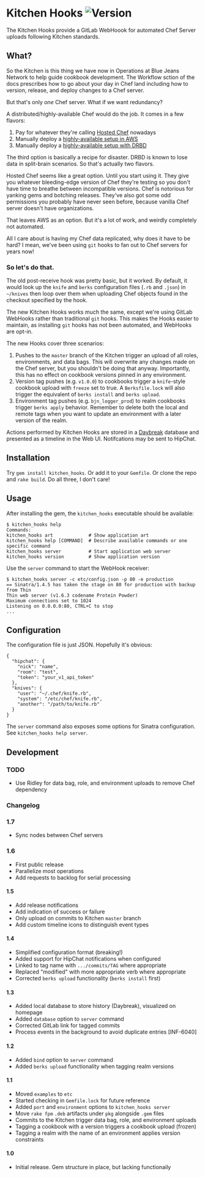 # Kitchen Hooks ![Version](https://img.shields.io/gem/v/kitchen_hooks.svg?style=flat-square)

The Kitchen Hooks provide a GitLab WebHoook for automated Chef Server uploads
following Kitchen standards.


## What?

So the Kitchen is this thing we have now in Operations at Blue Jeans Network to
help guide cookbook development. The Workflow sction of the docs prescribes how
to go about your day in Chef land including how to version, release, and deploy
changes to a Chef server.

But that's only _one_ Chef server. What if we want redundancy?

A distributed/highly-available Chef would do the job. It comes in a few flavors:

1. Pay for whatever they're calling [Hosted Chef](https://manage.chef.io/signup) nowadays
2. Manually deploy a [highly-available setup in AWS](https://docs.getchef.com/install_server_ha_aws.html)
3. Manually deploy a [highly-available setup with DRBD](https://docs.getchef.com/server_high_availability.html#drbd)

The third option is basically a recipe for disaster. DRBD is known to lose data
in split-brain scenarios. So that's actually two flavors.

Hosted Chef seems like a great option. Until you start using it. They give you
whatever bleeding-edge version of Chef they're testing so you don't have time
to breathe between incompatible versions. Chef is notorious for yanking gems
and botching releases. They've also got some odd permissions you probably have
never seen before, because vanilla Chef server doesn't have organizations.

That leaves AWS as an option. But it's a lot of work, and weirdly completely
not automated.

All I care about is having my Chef data replicated, why does it have to be hard?
I mean, we've been using `git` hooks to fan out to Chef servers for years now!

### So let's do that.

The old post-receive hook was pretty basic, but it worked. By default, it would
look up the `knife` and `berks` configuration files (`.rb` and `.json`) in
`~/knives` then loop over them when uploading Chef objects found in the
checkout specified by the hook.

The new Kitchen Hooks works much the same, except we're using GitLab WebHooks
rather than traditional `git` hooks. This makes the Hooks easier to maintain,
as installing `git` hooks has not been automated, and WebHooks are opt-in.

The new Hooks cover three scenarios:

1. Pushes to the `master` branch of the Kitchen trigger an upload of all roles,
   environments, and data bags. This will overwrite any changes made on the Chef
   server, but you shouldn't be doing that anyway. Importantly, this has no
   effect on cookbook versions pinned in any environment.
2. Version tag pushes (e.g. `v1.0.0`) to cookbooks trigger a `knife`-style
   cookbook upload with `freeze` set to true. A `Berksfile.lock` will also
   trigger the equivalent of `berks install` and `berks upload`.
3. Environment tag pushes (e.g. `bjn_logger_prod`) to realm cookbooks trigger
   `berks apply` behavior. Remember to delete both the local and remote tags
   when you want to update an environment with a later version of the realm.

Actions performed by Kitchen Hooks are stored in a [Daybreak](http://propublica.github.io/daybreak/)
database and presented as a timeline in the Web UI. Notifcations may be sent to
HipChat.

## Installation

Try `gem install kitchen_hooks`. Or add it to your `Gemfile`. Or clone the repo
and `rake build`. Do all three, I don't care!


## Usage

After installing the gem, the `kitchen_hooks` executable should be available:

    $ kitchen_hooks help
    Commands:
    kitchen_hooks art             # Show application art
    kitchen_hooks help [COMMAND]  # Describe available commands or one specific command
    kitchen_hooks server          # Start application web server
    kitchen_hooks version         # Show application version

Use the `server` command to start the WebHook receiver:

    $ kitchen_hooks server -c etc/config.json -p 80 -e production
    == Sinatra/1.4.5 has taken the stage on 80 for production with backup from Thin
    Thin web server (v1.6.3 codename Protein Powder)
    Maximum connections set to 1024
    Listening on 0.0.0.0:80, CTRL+C to stop
    ...


## Configuration

The configuration file is just JSON. Hopefully it's obvious:

    {
      "hipchat": {
        "nick": "name",
        "room": "test",
        "token": "your_v1_api_token"
      },
      "knives": {
        "user": "~/.chef/knife.rb",
        "system": "/etc/chef/knife.rb",
        "another": "/path/to/knife.rb"
      }
    }

The `server` command also exposes some options for Sinatra configuration. See
`kitchen_hooks help server`.


## Development

### TODO

* Use Ridley for data bag, role, and environment uploads to remove Chef dependency


### Changelog

### 1.7

* Sync nodes between Chef servers

### 1.6

* First public release
* Parallelize most operations
* Add requests to backlog for serial processing

#### 1.5

* Add release notifications
* Add indication of success or failure
* Only upload on commits to Kitchen `master` branch
* Add custom timeline icons to distinguish event types

#### 1.4

* Simplified configuration format (breaking!)
* Added support for HipChat notifications when configured
* Linked to tag name with `.../commits/TAG` where appropriate
* Replaced "modified" with more appropriate verb where appropriate
* Corrected `berks upload` functionality (`berks install` first)

#### 1.3

* Added local database to store history (Daybreak), visualized on homepage
* Added `database` option to `server` command
* Corrected GitLab link for tagged commits
* Process events in the background to avoid duplicate entries [INF-6040]

#### 1.2

* Added `bind` option to `server` command
* Added `berks upload` functionality when tagging realm versions

#### 1.1

* Moved `examples` to `etc`
* Started checking in `Gemfile.lock` for future reference
* Added `port` and `environment` options to `kitchen_hooks server`
* Move `rake fpm` `.deb` artifacts under `pkg` alongside `.gem` files
* Commits to the Kitchen trigger data bag, role, and environment uploads
* Tagging a cookbook with a version triggers a cookbook upload (frozen)
* Tagging a realm with the name of an environment applies version constraints

#### 1.0

* Initial release. Gem structure in place, but lacking functionaily